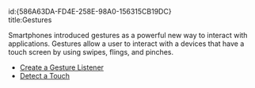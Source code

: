 id:{586A63DA-FD4E-258E-98A0-156315CB19DC}  
title:Gestures  

Smartphones introduced gestures as a powerful new way to interact with
applications. Gestures allow a user to interact with a devices that have a touch
screen by using swipes, flings, and pinches.

-   [Create a Gesture Listener](/recipes/android/other_ux/gestures/create_a_gesture_listener) 
-   [Detect a Touch](/recipes/android/other_ux/gestures/detect_a_touch)